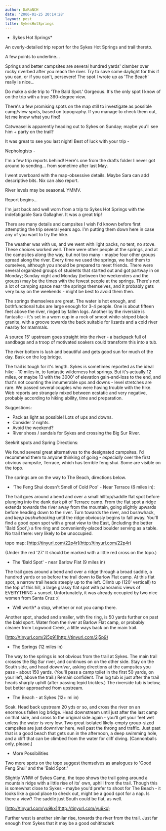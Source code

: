 ```yaml
---
author: DaRaNCH
date: '2006-01-25 20:14:28'
layout: post
title: SykesHotSprings
---
```


* Sykes Hot Springs*

An overly-detailed trip report for the Sykes Hot Springs and trail thereto.


A few points to underline...

Springs and better campsites are several hundred yards' clamber over rocky riverbed after you reach the river.  Try to save some daylight for this if you can, or if you can't, persevere!  The spot I wrote up as 'The Beach' really is nice...

Do make a side trip to 'The Bald Spot.'  Gorgeous.  It's the only spot I know of on the trip with a true 360-degree view.

There's a few promising spots on the map still to investigate as possible camp/view spots, based on topography.  If you manage to check them out, let me know what you find!

Catweasel is apparently heading out to Sykes on Sunday; maybe you'll see him + party on the trail?

It was great to see you last night!  Best of luck with your trip -



<report follows>





Nephologists -

I'm a few trip reports behind!  Here's one from the drafts folder I
never got around to sending... from sometime after last May.

I went overboard with the map-obsessive details.  Maybe Sara can add
descriptive bits.  Nix can also report.

River levels may be seasonal.  YMMV.

Report begins...


I'm just back and well worn from a trip to Sykes Hot Springs with the indefatigable Sara Gallagher.  It was a great trip!

There are many details and campsites I wish I'd known before first attempting the trip several years ago.  I'm putting them down here in case any of you want to try the hike.

The weather was with us, and we went with light packs, no tent, no stove.  These choices worked well.  There were other people at the springs, and at the campsites along the way, but not too many - maybe four other groups spread along the river.  Every time we used the springs, we had them to ourselves, although you should be prepared to meet friends.  There were several organized groups of students that started out and got partway in on Monday; Sunday night and Monday (between the weekenders and the groups) may be the times with the fewest people at the springs.  There's not a lot of camping space near
the springs themselves, and it probably gets very busy on the weekends - might be best to avoid them then.

The springs themselves are great.  The water is hot enough, and bothfunctional tubs are large enough for 3-4 people.  One is about fifteen feet above the river, ringed by fallen logs.  Another by the riverside is fantastic - it's set in a worn cup in a rock of smoot white-striped black granite, with a groove towards the back suitable for lizards and
a cold river nearby for mammals.

A source 15' upstream goes straight into the river - a backpack full of sandbags and a troop of motivated soakers could transform this into a tub.

The river bottom is lush and beautiful and gets good sun for much of the day.  Bask on the log bridge.

The trail is tough for it's length.  Sykes is sometimes reported as
the ideal hike - 10 miles in, to fantastic wilderness hot springs.
But it's actually 12 miles, or maybe 13 with the 3000' of elevation
gain-and-loss to the end, and that's not counting the innumerable ups
and downs - level stretches are rare.  We passed several couples who
were having trouble with the hike.  Web reports are strangely mixed
between ecstatic and very negative, probably according to hiking
ability, time and preparation.


Suggestions:

* Pack as light as possible!  Lots of ups and downs.
* Consider 2 nights.
* Avoid the weekend?
* River shoes / sandals for Sykes and crossing the Big Sur River.


Seekrit spots and Spring Directions:

We found several great alternatives to the designated campsites.  I'd recommend them to anyone thinking of going - *especially* over the first obvious campsite, Terrace, which has terrible feng shui.  Some are visible on the topo.

The springs are on the way to The Beach, directions below.



* 'The Feng Shui doesn't Smell of Cold Poo' - Near Terrace (6 miles in):

The trail goes around a bend and over a small hilltop/saddle flat spot before plunging into the dank dark pit of Terrace camp.  From the flat  spot a ridge extends towards the river away from the mountain, going slightly upwards before heading down to the river.  Turn towards the  river, and bushwhack, and *keep bushwhacking* until the ridge obviously begins to fall away.  You'll find a good open spot with a great view to the East, (including the better 'Bald Spot',) a fire ring and conveniently-placed boulder serving as a table.  No trail there: very likely to be unoccupied.

topo map: [http://tinyurl.com/22p4r](http://tinyurl.com/22p4r)

(Under the red '27.'  It should be marked with a little red cross on
the topo.)



* The 'Bald Spot' - near Barlow Flat (9 miles in)

The trail goes around a bend and over a ridge through a broad saddle,
a hundred yards or so before the trail down to Barlow Flat camp.  At
this flat spot, a narrow trail heads steeply up to the left.  Climb up
(120' vertical!) to the top of this hill, a large grassy flat spot
with panoramic views of EVERYTHING + sunset.  Unfortunately, it was
already occupied by two nice women from Santa Cruz :(

* Well worth* a stop, whether or not you camp there.

Another spot, shaded and smaller, with fire ring, is 50 yards further
on past the bald sport.  Water from the river at Barlow Flat camp, or probably cleaner from Logwood Creek, a little ways back on the main trail.

[http://tinyurl.com/2j5p9](http://tinyurl.com/2j5p9)



* The Springs (12 miles in)

The way to the springs is not obvious from the trail at Sykes.  The
main trail crosses the Big Sur river, and continues on on the other
side. Stay on the South side, and head *downriver*, asking directions
at the campsites you pass - about 150 yards.  (You'll pass a camp
toilet in the first 50 yards, on your left, above the trail.)  Remain
confident.  The log tub is just after the trail heads sharply uphill
(after passing tepid trickles.)  The riverside tub is below, but
better approached from upstream.



* The Beach - at Sykes (12+ mi in)

Soak.  Head back upstream 20 yds or so, and cross the river on an
enormous fallen log bridge.  Head downstream until just after the last
camp on that side, and cross to the original side again - you'll get
your feet wet unless the water is very low.  Two great isolated
likely-empty group-sized campsites are just downriver here, well past
the throng and traffic.  Just past that is a good beach that gets sun
in the afternoon, a deep swimming hole, and a cliff that can be
climbed from the water for cliff diving.  (Cannonballs only, please.)



* More Possibilities

Two more spots on the topo suggest themselves as analogues to 'Good
Feng Shui' and the 'Bald Spot:'

Slightly WNW of Sykes Camp, the topo shows the trail going around a
mountain ridge with a little rise of its' own, uphill from the trail.
Though this is somewhat close to Sykes - maybe you'd prefer to shoot
for The Beach - it looks like a good place to check out, might be a
good spot for a nap.  Is there a view?  The saddle just South could be
flat, as well.

[http://tinyurl.com/yu9kx](http://tinyurl.com/yu9kx)

Further west is another similar rise, towards the river from the
trail.  Just far enough from Sykes that it may be a good oshititsdark
